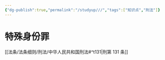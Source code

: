 ```yaml
---
{"dg-publish":true,"permalink":"/studyup///","tags":["知识点","刑法"]}
---
```


# 特殊身份罪
[[法条/法条细则/刑法/中华人民共和国刑法#^t131\|刑第 131 条]]